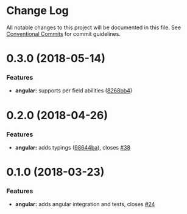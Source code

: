 # Change Log

All notable changes to this project will be documented in this file.
See [Conventional Commits](https://conventionalcommits.org) for commit guidelines.

<a name="0.3.0"></a>
# 0.3.0 (2018-05-14)


### Features

* **angular:** supports per field abilities ([8268bb4](https://github.com/stalniy/casl/commit/8268bb4))



<a name="0.2.0"></a>
# 0.2.0 (2018-04-26)


### Features

* **angular:** adds typings ([98644ba](https://github.com/stalniy/casl/commit/98644ba)), closes [#38](https://github.com/stalniy/casl/issues/38)


<a name="0.1.0"></a>
# 0.1.0 (2018-03-23)


### Features

* **angular:** adds angular integration and tests, closes [#24](https://github.com/stalniy/casl/issues/24)
